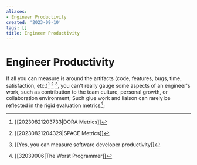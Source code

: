 ```yaml
---
aliases:
- Engineer Productivity
created: '2023-09-10'
tags: []
title: Engineer Productivity
---
```


# Engineer Productivity

If all you can measure is around the artifacts (code, features, bugs, time, satisfaction, etc.)[^1] [^2] [^3], you can't really gauge some aspects of an engineer's work, such as contribution to the team culture, personal growth, or collaboration environment; Such glue work and liaison can rarely be reflected in the rigid evaluation metrics[^4];

[^1]: [[20230821203733|DORA Metrics]]
[^2]: [[20230821204329|SPACE Metrics]]
[^3]: [[Yes, you can measure software developer productivity]]
[^4]: [[32039006|The Worst Programmer]]